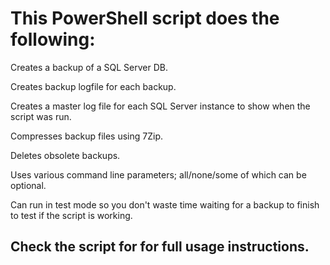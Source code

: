 # This PowerShell script does the following:

Creates a backup of a SQL Server DB.

Creates backup logfile for each backup.

Creates a master log file for each SQL Server instance to show when the script was run.

Compresses backup files using 7Zip.

Deletes obsolete backups.

Uses various command line parameters; all/none/some of which can be optional.

Can run in test mode so you don't waste time waiting for a backup to finish to test if the script is working.

## Check the script for for full usage instructions.

